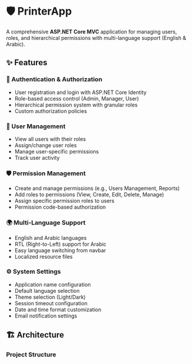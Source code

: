 # 🛡️ PrinterApp

A comprehensive **ASP.NET Core MVC** application for managing users, roles, and hierarchical permissions with multi-language support (English & Arabic).

## ✨ Features

### 🔐 Authentication & Authorization
- User registration and login with ASP.NET Core Identity
- Role-based access control (Admin, Manager, User)
- Hierarchical permission system with granular roles
- Custom authorization policies

### 👥 User Management
- View all users with their roles
- Assign/change user roles
- Manage user-specific permissions
- Track user activity

### 🛡️ Permission Management
- Create and manage permissions (e.g., Users Management, Reports)
- Add roles to permissions (View, Create, Edit, Delete, Manage)
- Assign specific permission roles to users
- Permission code-based authorization

### 🌍 Multi-Language Support
- English and Arabic languages
- RTL (Right-to-Left) support for Arabic
- Easy language switching from navbar
- Localized resource files

### ⚙️ System Settings
- Application name configuration
- Default language selection
- Theme selection (Light/Dark)
- Session timeout configuration
- Date and time format customization
- Email notification settings

## 🏗️ Architecture

### Project Structure